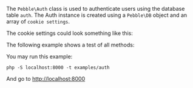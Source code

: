 The `Pebble\Auth` class is used to authenticate users using the database table `auth`. The Auth instance is created using a `Pebble\DB` object and an array of `cookie settings`. 

The cookie settings could look something like this:

<!-- include: config/Auth.php -->

The following example shows a test of all methods:

<!-- include: examples/auth/index.php -->

You may run this example:

    php -S localhost:8000 -t examples/auth

And go to [http://localhost:8000](http://localhost:8000)